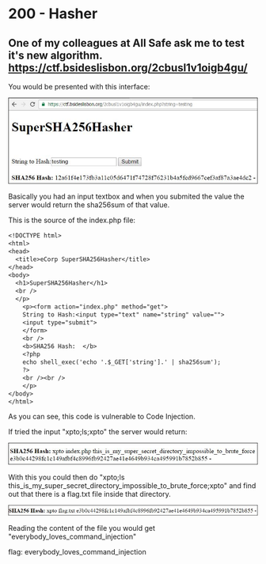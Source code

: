 # 200 - Hasher
## One of my colleagues at All Safe ask me to test it's new algorithm. https://ctf.bsideslisbon.org/2cbusl1v1oigb4gu/

You would be presented with this interface:

![Interface](web200_1.JPG)

Basically you had an input textbox and when you submited the value the server would return the sha256sum of that value.

This is the source of the index.php file:

    <!DOCTYPE html>
    <html>
    <head>
      <title>eCorp SuperSHA256Hasher</title>
    </head>
    <body>
      <h1>SuperSHA256Hasher</h1>
      <br />
      </p>
        <p><form action="index.php" method="get">
        String to Hash:<input type="text" name="string" value="">
        <input type="submit">
        </form>
        <br />
        <b>SHA256 Hash:  </b>
        <?php
        echo shell_exec('echo '.$_GET['string'].' | sha256sum');
        ?>
        <br /><br />
        </p>
    </body>
    </html>

As you can see, this code is vulnerable to Code Injection.

If tried the input "xpto;ls;xpto" the server would return:

![Interface2](web200_2.JPG)

With this you could then do "xpto;ls this_is_my_super_secret_directory_impossible_to_brute_force;xpto" and find out that there is a flag.txt file inside that directory.

![Interface2](web200_3.JPG)

Reading the content of the file you would get "everybody_loves_command_injection"

flag: everybody_loves_command_injection



